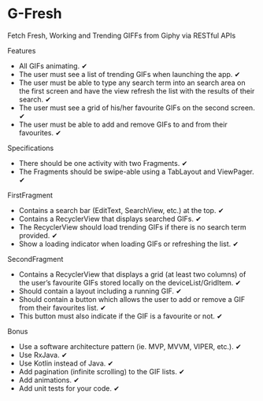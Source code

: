 # G-Fresh
Fetch Fresh, Working and Trending GIFFs from Giphy via RESTful APIs




Features
- All GIFs animating. ✔
- The user must see a list of trending GIFs when launching the app. ✔
- The user must be able to type any search term into an search area on the first screen 
    and have the view refresh the list with the results of their search. ✔
- The user must see a grid of his/her favourite GIFs on the second screen. ✔
- The user must be able to add and remove GIFs to and from their favourites. ✔

Specifications
- There should be one activity with two Fragments. ✔
- The Fragments should be swipe-able using a TabLayout and ViewPager. ✔

FirstFragment
- Contains a search bar (EditText, SearchView, etc.) at the top. ✔
- Contains a RecyclerView that displays searched GIFs. ✔
- The RecyclerView should load trending GIFs if there is no search term provided. ✔
- Show a loading indicator when loading GIFs or refreshing the list. ✔

SecondFragment
- Contains a RecyclerView that displays a grid (at least two columns) of the user’s favourite GIFs stored locally on the deviceList/GridItem. ✔
- Should contain a layout including a running GIF. ✔
- Should contain a button which allows the user to add or remove a GIF from their favourites list. ✔
- This button must also indicate if the GIF is a favourite or not. ✔

Bonus
- Use a software architecture pattern (ie. MVP, MVVM, VIPER, etc.). ✔
- Use RxJava. ✔
- Use Kotlin instead of Java. ✔
- Add pagination (infinite scrolling) to the GIF lists. ✔
- Add animations. ✔
- Add unit tests for your code. ✔
